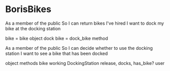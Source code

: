 # BorisBikes

As a member of the public
So I can return bikes I've hired
I want to dock my bike at the docking station

bike = bike object
dock bike = dock_bike method

As a member of the public
So I can decide whether to use the docking station
I want to see a bike that has been docked

object              methods
bike                working
DockingStation      release, docks, has_bike?
user
